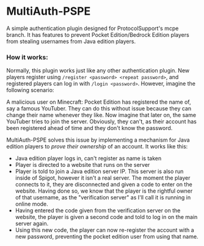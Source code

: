 # MultiAuth-PSPE

A simple authentication plugin designed for ProtocolSupport's mcpe branch. It has features to prevent Pocket Edition/Bedrock Edition players from stealing usernames from Java edition players.

### How it works:

Normally, this plugin works just like any other authentication plugin. New players register using `/register <password> <repeat password>`, and registered players can log in with `/login <password>`. However, imagine the following scenario:

A malicious user on Minecraft: Pocket Edition has registered the name of, say a famous YouTuber. They can do this without issue because they can change their name whenever they like. Now imagine that later on, the same YouTuber tries to join the server. Obviously, they can't, as their account has been registered ahead of time and they don't know the password.

MultiAuth-PSPE solves this issue by implementing a mechanism for Java edition players to *prove their ownership* of an account. It works like this:

- Java edition player logs in, can't register as name is taken
- Player is directed to a website that runs on the server
- Player is told to join a Java edition server IP. This server is also run inside of Spigot, however it isn't a real server. The moment the player connects to it, they are disconnected and given a code to enter on the website. Having done so, we know that the player is the rightful owner of that username, as the "verification server" as I'll call it is running in online mode.
- Having entered the code given from the verification server on the website, the player is given a second code and told to log in on the main server again.
- Using this new code, the player can now re-register the account with a new password, preventing the pocket edition user from using that name.

